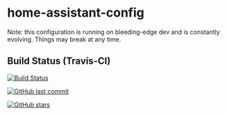 # home-assistant-config

Note: this configuration is running on bleeding-edge dev and is constantly evolving. Things may break at any time.

## Build Status (Travis-CI)

[![Build Status](https://travis-ci.org/zerohalo/home-assistant-config.svg?branch=master)](https://travis-ci.org/zerohalo/home-assistant-config)


[![GitHub last commit](https://img.shields.io/github/last-commit/google/skia.svg?style=plastic)](https://github.com/zerohalo/home-assistant-config/commits/master)


[![GitHub stars](https://img.shields.io/github/stars/badges/shields.svg?style=plastic&label=Stars)](https://github.com/zerohalo/home-assistant-config/stargazers)
